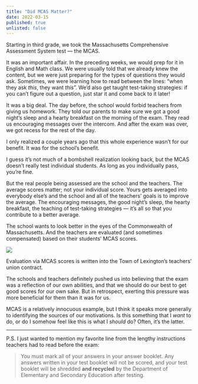 ```yaml
---
title: "Did MCAS Matter?"
date: 2022-03-15
published: true
unlisted: false
---
```


Starting in third grade, we took the Massachusetts Comprehensive Assessment System test — the MCAS.

It was an important affair. In the preceding weeks, we would prep for it in English and Math class. We were usually told that we already knew the content, but we were just preparing for the types of questions they would ask. Sometimes, we were learning how to read between the lines: “when they ask _this_, they want _this_”. We’d also get taught test-taking strategies: if you can’t figure out a question, just star it and come back to it later!

It was a big deal. The day before, the school would forbid teachers from giving us homework. They told our parents to make sure we got a good night’s sleep and a hearty breakfast on the morning of the exam. They read us encouraging messages over the intercom. And after the exam was over, we got recess for the rest of the day.

I only realized a couple years ago that this whole experience wasn’t for our benefit. It was for the school’s benefit.

I guess it’s not much of a bombshell realization looking back, but the MCAS doesn’t really test individual students. As long as you individually pass, you’re fine.

But the real people being assessed are the school and the teachers. The average scores matter; not your individual score. Yours gets averaged into everybody else’s and the school and all of the teachers’ goals is to improve the average. The encouraging messages, the good night’s sleep, the hearty breakfast, the teaching of test-taking strategies — it’s all so that you contribute to a better average.

The school wants to look better in the eyes of the Commonwealth of Massachusetts. And the teachers are evaluated (and sometimes compensated) based on their students’ MCAS scores.

![](/posts/mcas/af3b789a773baa1c7f18ee22a49f35299968cf31b944afc3c93e7f54eabdeb11.png)

Evaluation via MCAS scores is written into the Town of Lexington’s teachers’ union contract.

The schools and teachers definitely pushed us into believing that the exam was a reflection of our own abilities, and that we should do our best to get good scores for our own sake. But in retrospect, exerting this pressure was more beneficial for them than it was for us.

MCAS is a relatively innocuous example, but I think it speaks more generally to identifying the sources of our motivations. Is this something that I _want_ to do, or do I somehow feel like this is what I _should_ do? Often, it’s the latter.

---

P.S. I just wanted to mention my favorite line from the lengthy instructions teachers had to read before the exam:

> You must mark all of your answers in your answer booklet. Any answers written in your test booklet will not be scored, and your test booklet will be shredded **and recycled** by the Department of Elementary and Secondary Education after testing.
